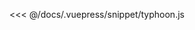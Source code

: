 <ClientOnly>
  <common-code-view name="typhoon" :is-code-view="false"/>
</ClientOnly>

<<< @/docs/.vuepress/snippet/typhoon.js
